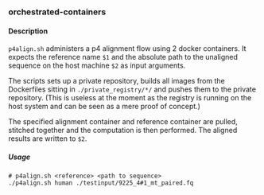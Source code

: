 ### orchestrated-containers

#### Description
`p4align.sh` administers a p4 alignment flow using 2 docker containers. It expects the reference name `$1` and the absolute path to the unaligned sequence on the host machine `$2` as input arguments.

The scripts sets up a private repository, builds all images from the Dockerfiles sitting in `./private_registry/*/` and pushes them to the private repository. (This is useless at the moment as the registry is running on the host system and can be seen as a mere proof of concept.)

The specified alignment container and reference container are pulled, stitched together and the computation is then performed. The aligned results are written to `$2`.

##### Usage
```Shell
# p4align.sh <reference> <path to sequence>
./p4align.sh human ./testinput/9225_4#1_mt_paired.fq
```

